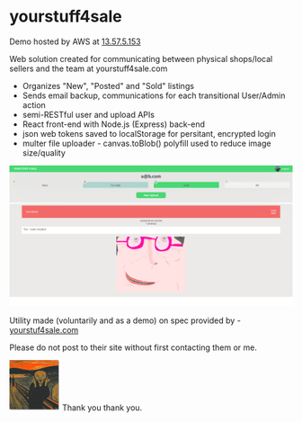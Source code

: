 # yourstuff4sale

Demo hosted by AWS at [13.57.5.153](http://13.57.5.153/)

Web solution created for communicating between physical shops/local sellers and the team at yourstuff4sale.com
  - Organizes "New", "Posted" and "Sold" listings
  - Sends email backup, communications for each transitional User/Admin action
  - semi-RESTful user and upload APIs
  - React front-end with Node.js (Express) back-end
  - json web tokens saved to localStorage for persitant, encrypted login
  - multer file uploader - canvas.toBlob() polyfill used to reduce image size/quality

<img src="./readme_assets/new.png">



Utility made (voluntarily and as a demo) on spec provided by -  [yourstuf4sale.com](https://www.yourstuff4sale.com)

Please do not post to their site without first contacting them or me.

<img style="height:90px;width:90px;" src="./readme_assets/thumbs.jpg"> Thank you thank you.